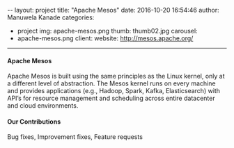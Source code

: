 --
layout: project
title:  "Apache Mesos"
date:   2016-10-20 16:54:46
author: Manuwela Kanade
categories:
- project
img: apache-mesos.png
thumb: thumb02.jpg
carousel:
- apache-mesos.png
client: 
website: http://mesos.apache.org/
---

#### Apache Mesos
Apache Mesos is built using the same principles as the Linux kernel, only at a different level of abstraction. The Mesos
kernel runs on every machine and provides applications (e.g., Hadoop, Spark, Kafka, Elasticsearch) with API’s for
resource management and scheduling across entire datacenter and cloud environments.

#### Our Contributions
Bug fixes, Improvement fixes, Feature requests